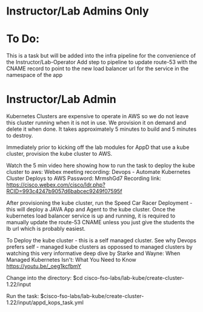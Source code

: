 Instructor/Lab Admins Only
==========================
To Do:
=======
This is a task but will be added into the infra pipeline for the convenience of the Instructor/Lab-Operator
Add step to pipeline to update route-53 with the CNAME record to point to the new load balancer url for the service in the namespace of the app


Instructor/Lab Admin
=======================
Kubernetes Clusters are expensive to operate in AWS so we do not leave this cluster running when it is not in use. We provision it on demand and delete it when done.
It takes approximately 5 minutes to build and 5 minutes to destroy.

Immediately prior to kicking off the lab modules for AppD that use a kube cluster, provision the kube cluster to AWS.

Watch the 5 min video here showing how to run the task to deploy the kube cluster to aws:
Webex meeting recording: Devops - Automate Kubernetes Cluster Deploys to AWS
Password: MrmshGd7
Recording link: https://cisco.webex.com/cisco/ldr.php?RCID=993c4247b9057d6babcec9249f07595f


After provisioning the kube cluster, run the Speed Car Racer Deployment - this will deploy a JAVA App and Agent to the kube cluster.
Once the kubernetes load balancer service is up and running, it is required to manually update the route-53 CNAME unless you just give the students the lb url which 
is probably easiest.

To Deploy the kube cluster - this is a self managed cluster. See why Devops prefers self - managed kube clusters as oppossed to managed clusters by watching this
very informative deep dive by Starke and Wayne:
When Managed Kubernetes Isn't: What You Need to Know
https://youtu.be/_oeg1kcfbmY


Change into the directory:
$cd cisco-fso-labs/lab-kube/create-cluster-1.22/input

Run the task:
$cisco-fso-labs/lab-kube/create-cluster-1.22/input/appd_kops_task.yml







